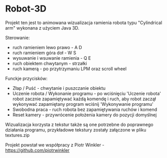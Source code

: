 # Robot-3D

Projekt ten jest to animowana wizualizacja ramienia robota typu "Cylindrical arm" wykonana z użyciem Java 3D.

Sterowanie:  
- ruch ramieniem lewo prawo - A D  
- ruch ramieniem góra doł - W S
- wysuwanie i wsuwanie ramienia - Q E
- ruch obiektem chwytanym - strzałki  
- ruch kamerą - po przytrzymaniu LPM oraz scroll wheel

Funckje przycisków:  
- Złap / Puść - chwytanie i puszczanie obiektu  
- Uczenie robota / Wykonanie programu - po wciśnięciu 'Uczenie robota' robot zacznie zapamiętywać każdą komendę i ruch, aby robot zaczął wykonywać zapamiętany program wciśnij 'Wykonywanie programu'  
- Swobodna praca - ruch robota bez zapamiętywania ruchów i komend
- Reset kamery - przywrócenie położenia kamery do pozycji domyślnej

Wizualizacja korzysta z tekstur także są one potrzebne do poprawnego działania programu, przykładowe tekstury zostały załączone w pliku textures.zip 

Projekt powstał we współpracy z Piotr Winkler - https://github.com/piotrwinkler
